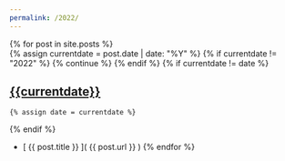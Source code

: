 ```yaml
---
permalink: /2022/
---
```

{% for post in site.posts %}  
  {% assign currentdate = post.date | date: "%Y" %}
  {% if currentdate != "2022" %}
    {% continue %}
  {% endif %}
  {% if currentdate != date %}
## [{{currentdate}}](.)
    {% assign date = currentdate %} 
  {% endif %}
  * [ {{ post.title }} ]( {{ post.url }} )
{% endfor %}
